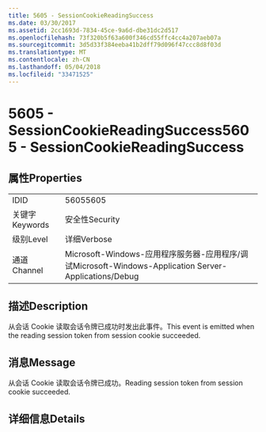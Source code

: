 ```yaml
---
title: 5605 - SessionCookieReadingSuccess
ms.date: 03/30/2017
ms.assetid: 2cc1693d-7834-45ce-9a6d-dbe31dc2d517
ms.openlocfilehash: 73f320b5f63a600f346cd55ffc4cc4a207aeb07a
ms.sourcegitcommit: 3d5d33f384eeba41b2dff79d096f47ccc8d8f03d
ms.translationtype: MT
ms.contentlocale: zh-CN
ms.lasthandoff: 05/04/2018
ms.locfileid: "33471525"
---
```

# <a name="5605---sessioncookiereadingsuccess"></a><span data-ttu-id="2005e-102">5605 - SessionCookieReadingSuccess</span><span class="sxs-lookup"><span data-stu-id="2005e-102">5605 - SessionCookieReadingSuccess</span></span>
## <a name="properties"></a><span data-ttu-id="2005e-103">属性</span><span class="sxs-lookup"><span data-stu-id="2005e-103">Properties</span></span>  
  
|||  
|-|-|  
|<span data-ttu-id="2005e-104">ID</span><span class="sxs-lookup"><span data-stu-id="2005e-104">ID</span></span>|<span data-ttu-id="2005e-105">5605</span><span class="sxs-lookup"><span data-stu-id="2005e-105">5605</span></span>|  
|<span data-ttu-id="2005e-106">关键字</span><span class="sxs-lookup"><span data-stu-id="2005e-106">Keywords</span></span>|<span data-ttu-id="2005e-107">安全性</span><span class="sxs-lookup"><span data-stu-id="2005e-107">Security</span></span>|  
|<span data-ttu-id="2005e-108">级别</span><span class="sxs-lookup"><span data-stu-id="2005e-108">Level</span></span>|<span data-ttu-id="2005e-109">详细</span><span class="sxs-lookup"><span data-stu-id="2005e-109">Verbose</span></span>|  
|<span data-ttu-id="2005e-110">通道</span><span class="sxs-lookup"><span data-stu-id="2005e-110">Channel</span></span>|<span data-ttu-id="2005e-111">Microsoft-Windows-应用程序服务器-应用程序/调试</span><span class="sxs-lookup"><span data-stu-id="2005e-111">Microsoft-Windows-Application Server-Applications/Debug</span></span>|  
  
## <a name="description"></a><span data-ttu-id="2005e-112">描述</span><span class="sxs-lookup"><span data-stu-id="2005e-112">Description</span></span>  
 <span data-ttu-id="2005e-113">从会话 Cookie 读取会话令牌已成功时发出此事件。</span><span class="sxs-lookup"><span data-stu-id="2005e-113">This event is emitted when the reading session token from session cookie succeeded.</span></span>  
  
## <a name="message"></a><span data-ttu-id="2005e-114">消息</span><span class="sxs-lookup"><span data-stu-id="2005e-114">Message</span></span>  
 <span data-ttu-id="2005e-115">从会话 Cookie 读取会话令牌已成功。</span><span class="sxs-lookup"><span data-stu-id="2005e-115">Reading session token from session cookie succeeded.</span></span>  
  
## <a name="details"></a><span data-ttu-id="2005e-116">详细信息</span><span class="sxs-lookup"><span data-stu-id="2005e-116">Details</span></span>
